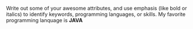 Write out some of your awesome attributes, and use emphasis (like bold or italics) to identify keywords, programming languages, or skills. 
My favorite programming lanquage is **JAVA**
